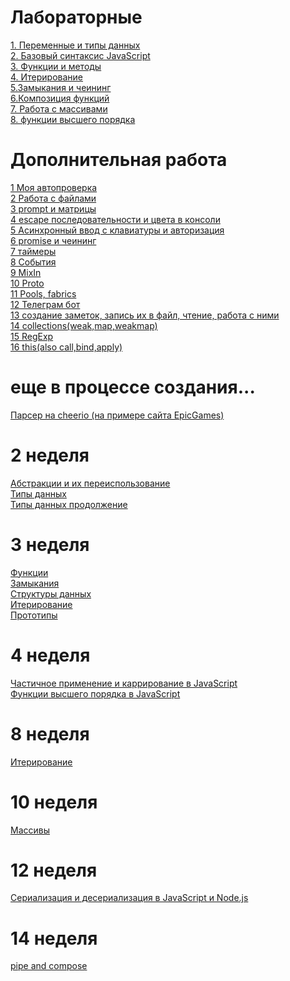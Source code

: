 #  Лабораторные
[1. Переменные и типы данных](https://github.com/Dimdim28/Lab1-Datatype)<br>
[2. Базовый синтаксис JavaScript](https://github.com/Dimdim28/Lab2-reusable)<br>
[3. Функции и методы](https://github.com/Dimdim28/Lab1-Functions-and-methods) <br>
[4. Итерирование](https://github.com/Dimdim28/-Lab4-Iteration.git) <br>
[5.Замыкания и чеининг](https://github.com/Dimdim28/Lab5-Closure) <br>
[6.Композиция функций](https://github.com/Dimdim28/Lab6-compos) <br>
[7. Работа с массивами](https://github.com/Dimdim28/Lab7-array) <br>
[8. функции высшего порядка](https://github.com/Dimdim28/Lab8-highOrderfFunctions) <br>




#  Дополнительная работа

[1   Моя автопроверка](https://github.com/Dimdim28/autocheck) <br>
[2   Работа с файлами](https://github.com/Dimdim28/files) <br>
[3   prompt и матрицы](https://github.com/Dimdim28/matrix) <br>
[4   escape последовательности и цвета в консоли](https://github.com/Dimdim28/escape) <br>
[5   Асинхронный ввод с клавиатуры и авторизация](https://github.com/Dimdim28/files-input/commit/3f0d749ebdab475ca81bc90c86ff2153111ac188) <br>
[6   promise и чеининг](https://github.com/Dimdim28/chaining) <br>
[7   таймеры](https://github.com/Dimdim28/timers) <br>
[8   События](https://github.com/Dimdim28/events) <br>
[9   MixIn](https://github.com/Dimdim28/mixin) <br>
[10  Proto](https://github.com/Dimdim28/proto) <br>
[11  Pools, fabrics](https://github.com/Dimdim28/Pools_fabrics) <br>
[12  Телеграм бот](https://github.com/Dimdim28/telegram_bot) <br>
[13  создание заметок, запись их в файл, чтение, работа с ними](https://github.com/Dimdim28/notes_and_adding_to_file) <br>
[14  collections(weak,map,weakmap)](https://github.com/Dimdim28/collections) <br>
[15  RegExp](https://github.com/Dimdim28/RegExp) <br>
[16 this(also call,bind,apply)](https://github.com/Dimdim28/this-call-bind-apply) <br>


#  еще в процессе создания...

[Парсер на cheerio (на примере сайта EpicGames)](https://github.com/Dimdim28/parser_from_EpicGames) <br>


# 2 неделя

[Абстракции и их переиспользование](https://github.com/Dimdim28/homework-2-week-abstractions) <br>
[Типы данных](https://github.com/Dimdim28/Homework-2-week-types) <br>
[Типы данных продолжение](https://github.com/Dimdim28/homework-2-week-types-next) <br>
# 3 неделя
[Функции](https://github.com/Dimdim28/Homework-3-week-functions) <br>
[Замыкания](https://github.com/Dimdim28/Homework-3-week-closure) <br>
[Структуры данных](https://github.com/Dimdim28/Homework-3-week-structures) <br>
[Итерирование](https://github.com/Dimdim28/Homework-3-week-iteration) <br>
[Прототипы](https://github.com/Dimdim28/Homework-3-week-prototypes) <br>


# 4 неделя
[Частичное применение и каррирование в JavaScript](https://github.com/Dimdim28/Homework-4-week-curry) <br>
[Функции высшего порядка в JavaScript](https://github.com/Dimdim28/Homework-4-week-HigherOrderFunction/tree/master/Exercises) <br>

# 8 неделя

[Итерирование](https://github.com/Dimdim28/8-week-iteration) <br>

# 10 неделя

[Массивы](https://github.com/Dimdim28/array/tree/master/Arrays-master/Exercises) <br>

# 12 неделя

[Сериализация и десериализация в JavaScript и Node.js](https://github.com/Dimdim28/serialize) <br>

# 14 неделя

[pipe and compose](https://github.com/Dimdim28/Homework-14-week-pipe-compose) <br>






